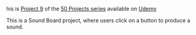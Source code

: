 his is [Project 9](https://www.udemy.com/course/50-projects-50-days/learn/lecture/23595736?start=30#overview) of the [50 Projects series](https://www.udemy.com/course/50-projects-50-days/) available on [Udemy](https://www.udemy.com/)

This is a Sound Board project, where users click on a button to produce a sound.
